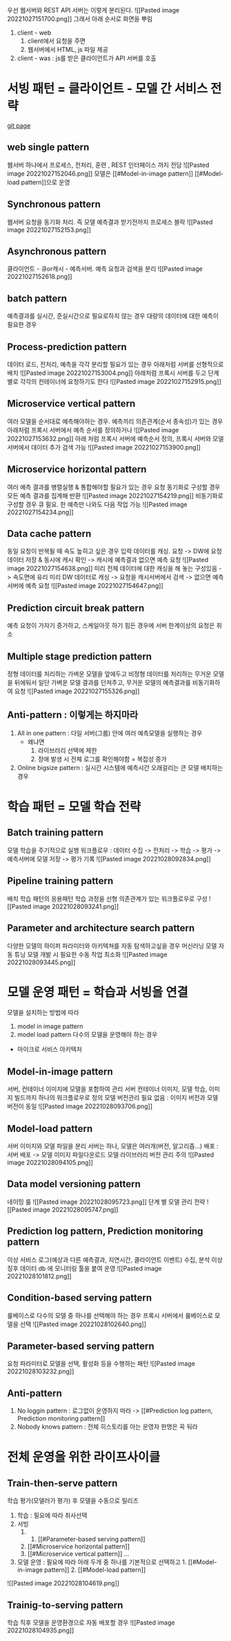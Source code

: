 우선 웹서버와 REST API 서버는 이렇게 분리된다.
![[Pasted image 20221027151700.png]]
그래서 아래 순서로 화면을 뿌림
1. client - web
	1. client에서 요청을 주면 
	2. 웹서버에서 HTML, js 파일 제공
2. client - was : js를 받은 클라이언트가 API 서버를 호출

# 서빙 패턴 = 클라이언트 - 모델 간 서비스 전략
[git page](https://mercari.github.io/ml-system-design-pattern/README_ko.html)
## web single pattern
웹서버 하나에서 프로세스, 전처리, 훈련 , REST 인터페이스 까지 전담
![[Pasted image 20221027152046.png]]
모델은 [[#Model-in-image pattern]]  [[#Model-load pattern]]으로 운영

## Synchronous pattern
웹서버 요청을 동기화 처리. 즉 모델 예측결과 받기전까지 프로세스 블락
![[Pasted image 20221027152153.png]]

## Asynchronous pattern
클라이언트 - 큐or캐시 - 예측서버. 예측 요청과 검색을 분리
![[Pasted image 20221027152618.png]]
## batch pattern
예측결과를 실시간, 준실시간으로 필요로하지 않는 경우
대량의 데이터에 대한 예측이 필요한 경우

## Process-prediction pattern
데이터 로드, 전처리, 예측을 각각 분리할 필요가 있는 경우
아래처럼 서버를 선형적으로 배치
![[Pasted image 20221027153004.png]]
아래처럼 프록시 서버를 두고 단계별로 각각의 컨테이너에 요청하기도 한다
![[Pasted image 20221027152915.png]]

## Microservice vertical pattern
여러 모델을 순서대로 예측해야하는 경우. 예측끼리 의존관계(순서 종속성)가 있는 경우
아래처럼 프록시 서버에서 예측 순서를 정의하거나
![[Pasted image 20221027153632.png]]
아래 처럼 프록시 서버에 예측순서 정의, 프록시 서버와 모델 서버에서 데이터 추가 검색 가능
![[Pasted image 20221027153900.png]]
## Microservice horizontal pattern
여러 예측 결과를 병렬실행 & 통합해야할 필요가 있는 경우
요청 동기화로 구성할 경우 모든 예측 결과를 집계해 반환
![[Pasted image 20221027154219.png]]
비동기화로 구성할 경우 큐 필요. 한 예측만 나와도 다음 작업 가능
![[Pasted image 20221027154234.png]]
## Data cache pattern
동일 요청이 반복될 때 속도 높히고 싶은 경우
입력 데이터를 캐싱.
요청 -> DW에 요청 데이터 저장 & 동시에 캐시 확인 -> 캐시에 예측결과 없으면 예측 요청
![[Pasted image 20221027154638.png]]
미리 전체 데이터에 대한 캐싱을 해 놓는 구성있음 -> 속도면에 유리
미리 DW 데이터로 캐싱 -> 요청을 캐시서버에서 검색 -> 없으면 예측 서버에 예측 요청
![[Pasted image 20221027154647.png]]

## Prediction circuit break pattern
예측 요청이 가자기 증가하고, 스케일아웃 하기 힘든 경우에 서버 한계이상의 요청은 취소

## Multiple stage prediction pattern
정형 데이터를 처리하는 가벼운 모델을 앞에두고
비정형 데이터를 처리하는 무거운 모델을 뒤에둬서
일단 가벼운 모델 결과를 던져주고, 무거운 모델의 예측결과를 비동기화하여 요청
![[Pasted image 20221027155326.png]]

## Anti-pattern : 이렇게는 하지마라
1. All in one pattern : 다일 서버(그룹) 안에 여러 예측모델을 실행하는 경우
	- 왜냐면
		1. 라이브러리 선택에 제한
		2. 장애 발생 시 전체 로그를 확인해야함 = 복잡성 증가
2. Online bigsize pattern : 실시간 시스템에 예측시간 오래걸리는 큰 모델 배치하는 경우

# 학습 패턴 = 모델 학습 전략
## Batch training pattern
모델 학습을 주기적으로 실행
워크플로우 : 데이터 수집 -> 전처리 -> 학습 -> 평가 -> 예측서버에 모델 저장 -> 평가 기록
![[Pasted image 20221028092834.png]]
## Pipeline training pattern
배치 학습 패턴의 응용패턴
학습 과정을 선형 의존관계가 있는 워크플로우로 구성
![[Pasted image 20221028093241.png]]
## Parameter and architecture search pattern
다양한 모델의 하이퍼 파라미터와 아키텍쳐를 자동 탐색하고싶을 경우
머신러닝 모델 자동 튜닝
모델 개발 시 필요한 수동 작업 최소화
![[Pasted image 20221028093445.png]]

# 모델 운영 패턴 = 학습과 서빙을 연결
모델을 설치하는 방법에 따라
1. model in image pattern
2. model load pattern
다수의 모델을 운영해야 하는 경우
- 마이크로 서비스 아키텍처

## Model-in-image pattern
서버, 컨테이너 이미지에 모델을 포함하여 관리
서버 컨테이너 이미지, 모델 학습, 이미지 빌드까지 하나의 워크플로우로 정의
모델 버전관리 필요 없음 : 이미지 버전과 모델 버전이 동일
![[Pasted image 20221028093706.png]]

## Model-load pattern
서버 이미지와 모델 파일을 분리
서버는 하나, 모델은 여러개(버전, 알고리즘...)
배포 : 서버 배포 -> 모델 이미지 파일다운로드
모델 라이브러리 버전 관리 주의
![[Pasted image 20221028094105.png]]

## Data model versioning pattern
네이밍 룰
![[Pasted image 20221028095723.png]]
단계 별 모델 관리 전략
![[Pasted image 20221028095747.png]]

## Prediction log pattern, Prediction monitoring pattern
이상 서비스 로그(예상과 다른 예측결과, 지연시간, 클라이언트 이벤트) 수집, 분석
이상 징후 데이터 db 에 모니터링 툴을 붙여 운영
![[Pasted image 20221028101812.png]]
## Condition-based serving pattern
룰베이스로 다수의 모델 중 하나를 선택해야 하는 경우
프록시 서버에서 룰베이스로 모델을 선택
![[Pasted image 20221028102640.png]]

## Parameter-based serving pattern
요청 파라미터로 모델을 선택, 활성화 등을 수행하는 패턴
![[Pasted image 20221028103232.png]]

## Anti-pattern
1. No loggin pattern : 로그없이 운영하지 마라 -> [[#Prediction log pattern, Prediction monitoring pattern]]
2. Nobody knows pattern : 전체 히스토리를 아는 운영자 한명은 꼭 둬라

# 전체 운영을 위한 라이프사이클
## Train-then-serve pattern
학습 평가(모델러가 평가) 후 모델을 수동으로 릴리즈
1. 학습 : 필요에 따라 취사선택
2. 서빙
	1. 1. [[#Parameter-based serving pattern]]
	2. [[#Microservice horizontal pattern]]
	3. [[#Microservice vertical pattern]]
		...
3. 모델 운영 : 필요에 따라 아래 두개 중 하나를 기본적으로 선택하고
		1. [[#Model-in-image pattern]] 
		2. [[#Model-load pattern]] 
		
![[Pasted image 20221028104619.png]]

## Trainig-to-serving pattern
학습 직후 모델을 운영환경으로 자동 배포할 경우
![[Pasted image 20221028104935.png]]
